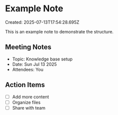 # Example Note

Created: 2025-07-13T17:54:28.695Z

This is an example note to demonstrate the structure.

## Meeting Notes
- Topic: Knowledge base setup
- Date: Sun Jul 13 2025
- Attendees: You

## Action Items
- [ ] Add more content
- [ ] Organize files
- [ ] Share with team
